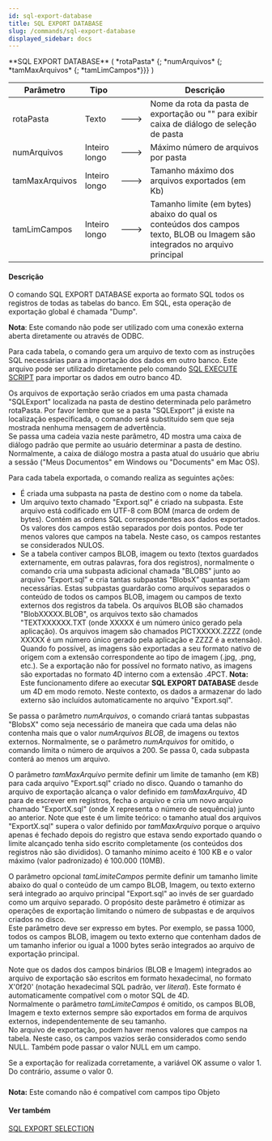 ```yaml
---
id: sql-export-database
title: SQL EXPORT DATABASE
slug: /commands/sql-export-database
displayed_sidebar: docs
---
```


<!--REF #_command_.SQL EXPORT DATABASE.Syntax-->**SQL EXPORT DATABASE** ( *rotaPasta* {; *numArquivos* {; *tamMaxArquivos* {; *tamLimCampos*}}} )<!-- END REF-->
<!--REF #_command_.SQL EXPORT DATABASE.Params-->
| Parâmetro | Tipo |  | Descrição |
| --- | --- | --- | --- |
| rotaPasta | Texto | &#x1F852; | Nome da rota da pasta de exportação ou "" para exibir caixa de diálogo de seleção de pasta |
| numArquivos | Inteiro longo | &#x1F852; | Máximo número de arquivos por pasta |
| tamMaxArquivos | Inteiro longo | &#x1F852; | Tamanho máximo dos arquivos exportados (em Kb) |
| tamLimCampos | Inteiro longo | &#x1F852; | Tamanho limite (em bytes) abaixo do qual os conteúdos dos campos texto, BLOB ou Imagem são integrados no arquivo principal |

<!-- END REF-->

#### Descrição 

<!--REF #_command_.SQL EXPORT DATABASE.Summary-->O comando SQL EXPORT DATABASE exporta ao formato SQL todos os registros de todas as tabelas do banco.<!-- END REF--> Em SQL, esta operação de exportação global é chamada "Dump".

**Nota**: Este comando não pode ser utilizado com uma conexão externa aberta diretamente ou através de ODBC.

Para cada tabela, o comando gera um arquivo de texto com as instruções SQL necessárias para a importação dos dados em outro banco. Este arquivo pode ser utilizado diretamente pelo comando [SQL EXECUTE SCRIPT](sql-execute-script.md) para importar os dados em outro banco 4D.

Os arquivos de exportação serão criados em uma pasta chamada "SQLExport" localizada na pasta de destino determinada pelo parâmetro rotaPasta. Por favor lembre que se a pasta "SQLExport" já existe na localização especificada, o comando será substituído sem que seja mostrada nenhuma mensagem de advertência.  
Se passa uma cadeia vazia neste parâmetro, 4D mostra uma caixa de diálogo padrão que permite ao usuário determinar a pasta de destino. Normalmente, a caixa de diálogo mostra a pasta atual do usuário que abriu a sessão ("Meus Documentos" em Windows ou "Documents" em Mac OS).

Para cada tabela exportada, o comando realiza as seguintes ações:

* É criada uma subpasta na pasta de destino com o nome da tabela.
* Um arquivo texto chamado "Export.sql" é criado na subpasta. Este arquivo está codificado em UTF-8 com BOM (marca de ordem de bytes). Contém as ordens SQL  correspondentes aos dados exportados. Os valores dos campos estão separados por dois pontos. Pode ter menos valores que campos na tabela. Neste caso, os campos restantes se considerados NULOS.
* Se a tabela contiver campos BLOB, imagem ou texto (textos guardados externamente, em outras palavras, fora dos registros), normalmente o comando cria uma subpasta adicional chamada "BLOBS" junto ao arquivo "Export.sql" e cria tantas subpastas "BlobsX” quantas sejam necessárias. Estas subpastas guardarão como arquivos separados o conteúdo de todos os campos BLOB, imagem ou campos de texto externos dos registros da tabela. Os arquivos BLOB são chamados "BlobXXXXX.BLOB", os arquivos texto são chamados "TEXTXXXXXX.TXT (onde XXXXX é um número único gerado pela aplicação). Os arquivos imagem são chamados PICTXXXXX.ZZZZ (onde XXXXX é um número único gerado pela aplicação e ZZZZ é a extensão). Quando fo possível, as imagens são exportadas a seu formato nativo de origem com a extensão correspondente ao tipo de imagem (.jpg, .png, etc.). Se a exportação não for possível no formato nativo, as imagens são exportadas no formato 4D interno com a extensão .4PCT.
**Nota:** Este funcionamento difere ao executar **SQL EXPORT DATABASE** desde um 4D em modo remoto. Neste contexto, os dados a armazenar do lado externo são incluídos automaticamente no arquivo "Export.sql".   
  
Se passa o parâmetro *numArquivos*, o comando criará tantas subpastas "BlobsX" como seja necessário de maneira que cada uma delas não contenha mais que o valor *numArquivos BLOB*, de imagens ou textos externos. Normalmente, se o parâmetro *numArquivos* for omitido, o comando limita o número de arquivos a 200\. Se passa 0, cada subpasta conterá ao menos um arquivo.  
  
O parâmetro *tamMaxArquivo* permite definir um limite de tamanho (em KB) para cada arquivo "Export.sql" criado no disco. Quando o tamanho do arquivo de exportação alcança o valor definido em *tamMaxArquivo*, 4D para de escrever em registros, fecha o arquivo e cria um novo arquivo chamado "ExportX.sql" (onde X representa o número de sequência) junto ao anterior. Note que este é um limite teórico: o tamanho atual dos arquivos "ExportX.sql" supera o valor definido por *tamMaxArquivo* porque o arquivo apenas é fechado depois do registro que estava sendo exportado quando o limite alcançado tenha sido escrito completamente (os conteúdos dos registros não são divididos). O tamanho mínimo aceito é 100 KB e o valor máximo (valor padronizado) é 100.000 (10MB).  
  
O parâmetro opcional *tamLimiteCampos* permite definir um tamanho limite abaixo do qual o conteúdo de um campo BLOB, Imagem, ou texto externo será integrado ao arquivo principal "Export.sql" ao invés de ser guardado como um arquivo separado. O propósito deste parâmetro é otimizar as operações de exportação limitando o número de subpastas e de arquivos criados no disco.  
Este parâmetro deve ser expresso em bytes. Por exemplo, se passa 1000, todos os campos BLOB, imagem ou texto externo que contenham dados de um tamanho inferior ou igual a 1000 bytes serão integrados ao arquivo de exportação principal.  
  
Note que os dados dos campos binários (BLOB e Imagem) integrados ao arquivo de exportação são escritos em formato hexadecimal, no formato X'0f20' (notação hexadecimal SQL padrão, ver *literal*). Este formato é automaticamente compatível com o motor SQL de 4D.  
Normalmente o parâmetro *tamLimiteCampos* é omitido, os campos BLOB, Imagem e texto externos sempre são exportados em forma de arquivos externos, independentemente de seu tamanho.  
No arquivo de exportação, podem haver menos valores que campos na tabela. Neste caso, os campos vazios serão considerados como sendo NULL. Também pode passar o valor NULL em um campo.  
  
Se a exportação for realizada corretamente, a variável OK assume o valor 1\. Do contrário, assume o valor 0.

##### 

**Nota:** Este comando não é compatível com campos tipo Objeto

#### Ver também 

[SQL EXPORT SELECTION](sql-export-selection.md)  
